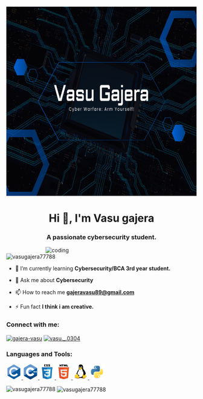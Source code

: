 <img src="https://github.com/vasugajera77788/vasugajera77788/blob/main/Blue%20Futuristic%20Technology%20Presentation%20(Postcards).png" 
     width="950" 
     height="500" 
     alt="Cyber Security Logo">

<h1 align="center">Hi 👋, I'm Vasu gajera</h1>
<h3 align="center">A passionate cybersecurity student.</h3>

<img align="right" alt="coding" width="400" src="https://user-images.githubusercontent.com/55389276/140866485-8fb1c876-9a8f-4d6a-98dc-08c4981eaf70.gif">

<p align="left"> <img src="https://komarev.com/ghpvc/?username=vasugajera77788&label=Profile%20views&color=0e75b6&style=flat" alt="vasugajera77788" /> </p>

- 🌱 I’m currently learning **Cybersecurity/BCA 3rd year student.**

- 💬 Ask me about **Cybersecurity**

- 📫 How to reach me **gajeravasu89@gmail.com**

- ⚡ Fun fact **I think i am creative.**

<h3 align="left">Connect with me:</h3>
<p align="left">
<a href="https://linkedin.com/in/gajera-vasu" target="blank"><img align="center" src="https://raw.githubusercontent.com/rahuldkjain/github-profile-readme-generator/master/src/images/icons/Social/linked-in-alt.svg" alt="gajera-vasu" height="30" width="40" /></a>
<a href="https://instagram.com/vasu._.0304" target="blank"><img align="center" src="https://raw.githubusercontent.com/rahuldkjain/github-profile-readme-generator/master/src/images/icons/Social/instagram.svg" alt="vasu._.0304" height="30" width="40" /></a>
</p>

<h3 align="left">Languages and Tools:</h3>
<p align="left"> <a href="https://www.cprogramming.com/" target="_blank" rel="noreferrer"> <img src="https://raw.githubusercontent.com/devicons/devicon/master/icons/c/c-original.svg" alt="c" width="40" height="40"/> </a> <a href="https://www.w3schools.com/cpp/" target="_blank" rel="noreferrer"> <img src="https://raw.githubusercontent.com/devicons/devicon/master/icons/cplusplus/cplusplus-original.svg" alt="cplusplus" width="40" height="40"/> </a> <a href="https://www.w3schools.com/css/" target="_blank" rel="noreferrer"> <img src="https://raw.githubusercontent.com/devicons/devicon/master/icons/css3/css3-original-wordmark.svg" alt="css3" width="40" height="40"/> </a> <a href="https://www.w3.org/html/" target="_blank" rel="noreferrer"> <img src="https://raw.githubusercontent.com/devicons/devicon/master/icons/html5/html5-original-wordmark.svg" alt="html5" width="40" height="40"/> </a> <a href="https://www.linux.org/" target="_blank" rel="noreferrer"> <img src="https://raw.githubusercontent.com/devicons/devicon/master/icons/linux/linux-original.svg" alt="linux" width="40" height="40"/> </a> <a href="https://www.python.org" target="_blank" rel="noreferrer"> <img src="https://raw.githubusercontent.com/devicons/devicon/master/icons/python/python-original.svg" alt="python" width="40" height="40"/> </a> </p>

<p><img align="left" src="https://github-readme-stats.vercel.app/api/top-langs?username=vasugajera77788&show_icons=true&locale=en&layout=compact" alt="vasugajera77788" /></p>

<p>&nbsp;<img align="center" src="https://github-readme-stats.vercel.app/api?username=vasugajera77788&show_icons=true&locale=en" alt="vasugajera77788" /></p>

